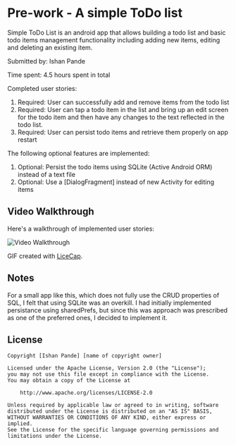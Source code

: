 # Pre-work - A simple ToDo list

Simple ToDo List is an android app that allows building a todo list and basic todo items 
management functionality including adding new items, editing and deleting an existing item.

Submitted by: Ishan Pande

Time spent: 4.5 hours spent in total

Completed user stories:
1. Required: User can successfully add and remove items from the todo list
2. Required: User can tap a todo item in the list and bring up an edit screen for the todo 
	item and then have any changes to the text reflected in the todo list.
3. Required: User can persist todo items and retrieve them properly on app restart

The following optional features are implemented:
1. Optional: Persist the todo items using SQLite (Active Android ORM) instead of a text file
2. Optional: Use a [DialogFragment] instead of new Activity for editing items

## Video Walkthrough 

Here's a walkthrough of implemented user stories:

<img src='http://i.imgur.com/hZRYfCh.gif?1' title='Video Walkthrough' width='' alt='Video Walkthrough' />

GIF created with [LiceCap](http://www.cockos.com/licecap/).

## Notes
For a small app like this, which does not fully use the CRUD properties of SQL,
I felt that using SQLite was an overkill. I had initially implemented persistance using
sharedPrefs, but since this was approach was prescribed as one of the preferred ones,
I decided to implement it.


## License

    Copyright [Ishan Pande] [name of copyright owner]

    Licensed under the Apache License, Version 2.0 (the "License");
    you may not use this file except in compliance with the License.
    You may obtain a copy of the License at

        http://www.apache.org/licenses/LICENSE-2.0

    Unless required by applicable law or agreed to in writing, software
    distributed under the License is distributed on an "AS IS" BASIS,
    WITHOUT WARRANTIES OR CONDITIONS OF ANY KIND, either express or implied.
    See the License for the specific language governing permissions and
    limitations under the License.
